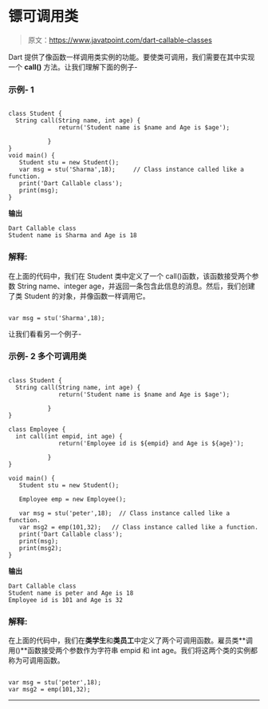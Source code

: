 # 镖可调用类

> 原文：<https://www.javatpoint.com/dart-callable-classes>

Dart 提供了像函数一样调用类实例的功能。要使类可调用，我们需要在其中实现一个 **call()** 方法。让我们理解下面的例子-

### 示例- 1

```

class Student {
  String call(String name, int age) {
              return('Student name is $name and Age is $age');

           }
}
void main() {
   Student stu = new Student();
   var msg = stu('Sharma',18);     // Class instance called like a function.
   print('Dart Callable class');
   print(msg);
}

```

**输出**

```
Dart Callable class
Student name is Sharma and Age is 18

```

### 解释:

在上面的代码中，我们在 Student 类中定义了一个 call()函数，该函数接受两个参数 String name、integer age，并返回一条包含此信息的消息。然后，我们创建了类 Student 的对象，并像函数一样调用它。

```

var msg = stu('Sharma',18);     

```

让我们看看另一个例子-

### 示例- 2 多个可调用类

```

class Student {
  String call(String name, int age) {
              return('Student name is $name and Age is $age');

           }
}

class Employee {
  int call(int empid, int age) {
              return('Employee id is ${empid} and Age is ${age}');

           }
}

void main() {
   Student stu = new Student();

   Employee emp = new Employee();

   var msg = stu('peter',18);  // Class instance called like a function.
   var msg2 = emp(101,32);   // Class instance called like a function.
   print('Dart Callable class');
   print(msg);
   print(msg2);
}

```

**输出**

```
Dart Callable class
Student name is peter and Age is 18
Employee id is 101 and Age is 32

```

### 解释:

在上面的代码中，我们在**类学生**和**类员工**中定义了两个可调用函数。雇员类**调用()**函数接受两个参数作为字符串 empid 和 int age。我们将这两个类的实例都称为可调用函数。

```

var msg = stu('peter',18);  
var msg2 = emp(101,32);

```

* * *